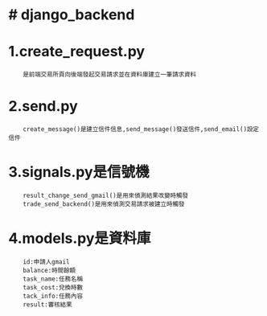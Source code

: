 # # django_backend
# 1.create_request.py  
		是前端交易所頁向後端發起交易請求並在資料庫建立一筆請求資料  
# 2.send.py  
        create_message()是建立信件信息,send_message()發送信件,send_email()設定信件  
# 3.signals.py是信號機  
        result_change_send_gmail()是用來偵測結果改變時觸發  
        trade_send_backend()是用來偵測交易請求被建立時觸發  
# 4.models.py是資料庫  
        id:申請人gmail  
        balance:時間餘額  
        task_name:任務名稱  
        task_cost:兌換時數  
        tack_info:任務內容  
        result:審核結果  
